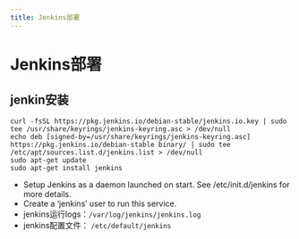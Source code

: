 ```yaml
---
title: Jenkins部署
---
```


# Jenkins部署

## jenkin安装
``` shell
curl -fsSL https://pkg.jenkins.io/debian-stable/jenkins.io.key | sudo tee /usr/share/keyrings/jenkins-keyring.asc > /dev/null
echo deb [signed-by=/usr/share/keyrings/jenkins-keyring.asc] https://pkg.jenkins.io/debian-stable binary/ | sudo tee /etc/apt/sources.list.d/jenkins.list > /dev/null
sudo apt-get update
sudo apt-get install jenkins
```

- Setup Jenkins as a daemon launched on start. See /etc/init.d/jenkins for more details.
- Create a ‘jenkins’ user to run this service.
- jenkins运行logs：`/var/log/jenkins/jenkins.log`
- jenkins配置文件： `/etc/default/jenkins `
